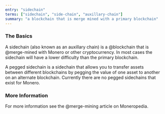 ```yaml
---
entry: "sidechain"
terms: ["sidechain", "side-chain", "auxillary-chain"]
summary: "a blockchain that is merge mined with a primary blockchain"
---
```


### The Basics

A sidechain (also known as an auxillary chain) is a @blockchain that is @merge-mined with Monero or other cryptocurrency. In most cases the sidechain will have a lower difficulty than the primary blockchain.

A pegged sidechain is a sidechain that allows you to transfer assets between different blockchains by pegging the value of one asset to another on an alternate blockchain. Currently there are no pegged sidechains that exist for Monero.

### More Information

For more information see the @merge-mining article on Moneropedia.
